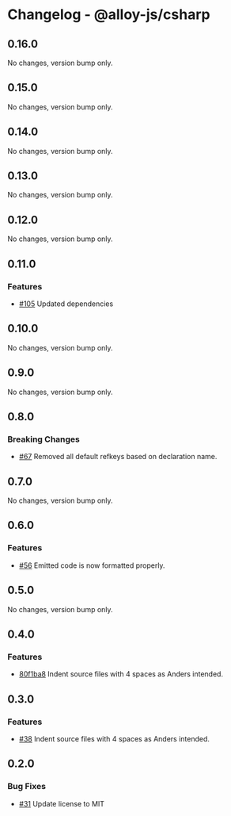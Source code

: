 # Changelog - @alloy-js/csharp

## 0.16.0

No changes, version bump only.

## 0.15.0

No changes, version bump only.

## 0.14.0

No changes, version bump only.

## 0.13.0

No changes, version bump only.

## 0.12.0

No changes, version bump only.

## 0.11.0

### Features

- [#105](https://github.com/alloy-framework/alloy/pull/105) Updated dependencies


## 0.10.0

No changes, version bump only.

## 0.9.0

No changes, version bump only.

## 0.8.0

### Breaking Changes

- [#67](https://github.com/alloy-framework/alloy/pull/67) Removed all default refkeys based on declaration name.


## 0.7.0

No changes, version bump only.

## 0.6.0

### Features

- [#56](https://github.com/alloy-framework/alloy/pull/56) Emitted code is now formatted properly.


## 0.5.0

No changes, version bump only.

## 0.4.0

### Features

- [80f1ba8](https://github.com/alloy-framework/alloy/commit/80f1ba88470960ce57487b644ae3c3f37f9c4690) Indent source files with 4 spaces as Anders intended.


## 0.3.0

### Features

- [#38](https://github.com/alloy-framework/alloy/pull/38) Indent source files with 4 spaces as Anders intended.




## 0.2.0

### Bug Fixes

- [#31](https://github.com/alloy-framework/alloy/pull/31) Update license to MIT

